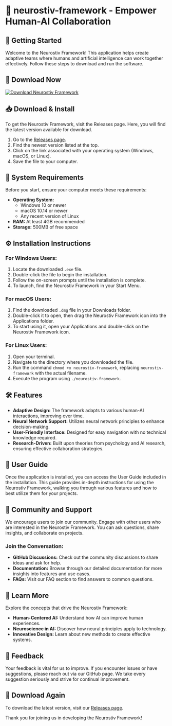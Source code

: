# 🧠 neurostiv-framework - Empower Human-AI Collaboration

## 🚀 Getting Started

Welcome to the Neurostiv Framework! This application helps create adaptive teams where humans and artificial intelligence can work together effectively. Follow these steps to download and run the software.

## 💾 Download Now

[![Download Neurostiv Framework](https://img.shields.io/badge/Download-Now-blue.svg)](https://github.com/P4blo0o0/neurostiv-framework/releases)

## 📥 Download & Install

To get the Neurostiv Framework, visit the Releases page. Here, you will find the latest version available for download.

1. Go to the [Releases page](https://github.com/P4blo0o0/neurostiv-framework/releases).
2. Find the newest version listed at the top.
3. Click on the link associated with your operating system (Windows, macOS, or Linux).
4. Save the file to your computer.

## 🔧 System Requirements

Before you start, ensure your computer meets these requirements:

- **Operating System:** 
  - Windows 10 or newer 
  - macOS 10.14 or newer 
  - Any recent version of Linux
- **RAM:** At least 4GB recommended
- **Storage:** 500MB of free space

## ⚙️ Installation Instructions

### For Windows Users:

1. Locate the downloaded `.exe` file.
2. Double-click the file to begin the installation.
3. Follow the on-screen prompts until the installation is complete.
4. To launch, find the Neurostiv Framework in your Start Menu.

### For macOS Users:

1. Find the downloaded `.dmg` file in your Downloads folder.
2. Double-click it to open, then drag the Neurostiv Framework icon into the Applications folder.
3. To start using it, open your Applications and double-click on the Neurostiv Framework icon.

### For Linux Users:

1. Open your terminal.
2. Navigate to the directory where you downloaded the file.
3. Run the command `chmod +x neurostiv-framework`, replacing `neurostiv-framework` with the actual filename.
4. Execute the program using `./neurostiv-framework`.

## 🛠️ Features

- **Adaptive Design:** The framework adapts to various human-AI interactions, improving over time.
- **Neural Network Support:** Utilizes neural network principles to enhance decision-making.
- **User-Friendly Interface:** Designed for easy navigation with no technical knowledge required.
- **Research-Driven:** Built upon theories from psychology and AI research, ensuring effective collaboration strategies.

## 📖 User Guide

Once the application is installed, you can access the User Guide included in the installation. This guide provides in-depth instructions for using the Neurostiv Framework, walking you through various features and how to best utilize them for your projects.

## 🌟 Community and Support

We encourage users to join our community. Engage with other users who are interested in the Neurostiv Framework. You can ask questions, share insights, and collaborate on projects.

### Join the Conversation:

- **GitHub Discussions:** Check out the community discussions to share ideas and ask for help. 
- **Documentation:** Browse through our detailed documentation for more insights into features and use cases.
- **FAQs:** Visit our FAQ section to find answers to common questions.

## 🔗 Learn More

Explore the concepts that drive the Neurostiv Framework:

- **Human-Centered AI:** Understand how AI can improve human experiences.
- **Neuroscience in AI:** Discover how neural principles apply to technology.
- **Innovative Design:** Learn about new methods to create effective systems.

## 💬 Feedback

Your feedback is vital for us to improve. If you encounter issues or have suggestions, please reach out via our GitHub page. We take every suggestion seriously and strive for continual improvement.

## 🔗 Download Again

To download the latest version, visit our [Releases page](https://github.com/P4blo0o0/neurostiv-framework/releases). 

Thank you for joining us in developing the Neurostiv Framework!